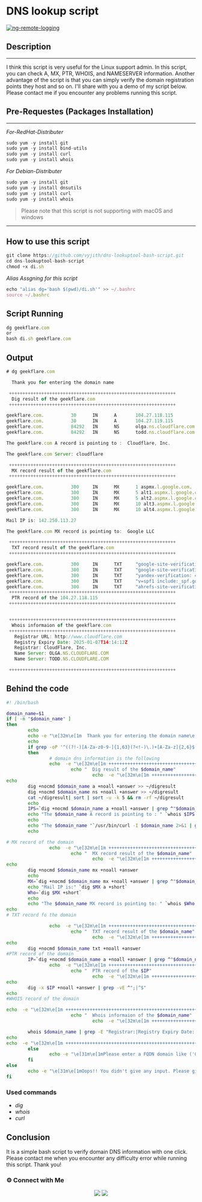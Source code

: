 # DNS lookup script
  
  [![ng-remote-logging](https://snyk.io/advisor/npm-package/ng-remote-logging/badge.svg)](https://snyk.io/advisor/npm-package/ng-remote-logging)
  
## **Description**
-------------------------------------------------- 

I think this script is very useful for the Linux support admin. In this script, you can check A, MX, PTR, WHOIS, and NAMESERVER information. Another advantage of the script is that you can simply verify the domain registration points they host and so on. I'll share with you a demo of my script below. Please contact me if you encounter any problems running this script.

## Pre-Requestes (Packages Installation)
-------------------------------------------------- 
_For-RedHat-Distributer_

``` javascript 
sudo yum -y install git 
sudo yum -y install bind-utils
sudo yum -y install curl
sudo yum -y install whois
```
 _For Debian-Distributer_
 
 ``` javascript 
sudo yum -y install git 
sudo yum -y install dnsutils
sudo yum -y install curl
sudo yum -y install whois
```

>Please note that this script is not supporting with macOS and windows

-------------------------------------------------- 


## How to use this script

``` javascript 
git clone https://github.com/vyjith/dns-lookuptool-bash-script.git
cd dns-lookuptool-bash-script
chmod +x di.sh
```
_Alias Assgning for this script_
``` javascript 
echo "alias dg='bash $(pwd)/di.sh'" >> ~/.bashrc
source ~/.bashrc
```

## Script Running
``` javascript 
dg geekflare.com
or 
bash di.sh geekflare.com
``` 

## Output

``` javascript 
# dg geekflare.com

  Thank you for entering the domain name

 ++++++++++++++++++++++++++++++++++++++++++++++++++++++++++++++
  Dig result of the geekflare.com
 ++++++++++++++++++++++++++++++++++++++++++++++++++++++++++++++

geekflare.com.          30      IN      A       104.27.118.115
geekflare.com.          30      IN      A       104.27.119.115
geekflare.com.          84292   IN      NS      olga.ns.cloudflare.com.
geekflare.com.          84292   IN      NS      todd.ns.cloudflare.com.

The geekflare.com A record is pointing to :  Cloudflare, Inc.

The geekflare.com Server: cloudflare

 ++++++++++++++++++++++++++++++++++++++++++++++++++++++++++++++
  MX record result of the geekflare.com
 ++++++++++++++++++++++++++++++++++++++++++++++++++++++++++++++

geekflare.com.          300     IN      MX      1 aspmx.l.google.com.
geekflare.com.          300     IN      MX      5 alt1.aspmx.l.google.com.
geekflare.com.          300     IN      MX      5 alt2.aspmx.l.google.com.
geekflare.com.          300     IN      MX      10 alt3.aspmx.l.google.com.
geekflare.com.          300     IN      MX      10 alt4.aspmx.l.google.com.

Mail IP is: 142.250.113.27

The geekflare.com MX record is pointing to:  Google LLC

 ++++++++++++++++++++++++++++++++++++++++++++++++++++++++++++++
  TXT record result of the geekflare.com
 ++++++++++++++++++++++++++++++++++++++++++++++++++++++++++++++

geekflare.com.          300     IN      TXT     "google-site-verification=MRSwa454qay1S6pwwixzoiZl08kfJfkhiQIslhok3-A"
geekflare.com.          300     IN      TXT     "google-site-verification=7QXbgb492Y5NVyWzSAgAScfUV3XIAGTKKZfdpCvcaGM"
geekflare.com.          300     IN      TXT     "yandex-verification: 42f25bad396e79f5"
geekflare.com.          300     IN      TXT     "v=spf1 include:_spf.google.com include:mailgun.org ~all"
geekflare.com.          300     IN      TXT     "ahrefs-site-verification_8eefbd2fe43a8728b6fd14a393e2aff77b671e41615d2c1c6fc365ec33a4d6d0"
 ++++++++++++++++++++++++++++++++++++++++++++++++++++++++++++++
  PTR record of the 104.27.118.115
 ++++++++++++++++++++++++++++++++++++++++++++++++++++++++++++++


 ++++++++++++++++++++++++++++++++++++++++++++++++++++++++++++++
  Whois informaion of the geekflare.com
 ++++++++++++++++++++++++++++++++++++++++++++++++++++++++++++++
   Registrar URL: http://www.cloudflare.com
   Registry Expiry Date: 2025-01-07T14:14:12Z
   Registrar: CloudFlare, Inc.
   Name Server: OLGA.NS.CLOUDFLARE.COM
   Name Server: TODD.NS.CLOUDFLARE.COM

 ++++++++++++++++++++++++++++++++++++++++++++++++++++++++++++++

```
## Behind the code
```sh
#! /bin/bash

domain_name=$1
if [ -n "$domain_name" ]
then
        echo
        echo -e "\e[32m\e[1m  Thank you for entering the domain name\e[0m"
        echo
        if grep -oP '^((?!-)[A-Za-z0-9-]{1,63}(?<!-)\.)+[A-Za-z]{2,6}$' <<< "$domain_name" >/dev/null 2>&1;
        then
                # domain dns information is the following
                echo  -e "\e[32m\e[1m ++++++++++++++++++++++++++++++++++++++++++++++++++++++++++++++\e[0m"
                        echo "  Dig result of the $domain_name"
                                echo  -e "\e[32m\e[1m ++++++++++++++++++++++++++++++++++++++++++++++++++++++++++++++\e[0m"
echo
        dig +nocmd $domain_name a +noall +answer >> ~/digresult
        dig +nocmd $domain_name ns +noall +answer >> ~/digresult
        cat ~/digresult| sort | sort -u -k 5 && rm -rf ~/digresult
        echo
        IPS=`dig +nocmd $domain_name a +noall +answer | grep ^"$domain_name" | grep A | awk {'print $5'} | head -n1`
        echo "The $domain_name A record is pointing to : " `whois $IPS 2>&1 | grep -i "OrgName" | cut -d ":" -f2`
        echo
        echo "The $domain_name "`/usr/bin/curl -I $domain_name 2>&1 | grep -E "Server:"`
        echo

# MX record of the domain
                echo  -e "\e[32m\e[1m ++++++++++++++++++++++++++++++++++++++++++++++++++++++++++++++\e[0m"
                        echo "  MX record result of the $domain_name"
                                echo  -e "\e[32m\e[1m ++++++++++++++++++++++++++++++++++++++++++++++++++++++++++++++\e[0m"
echo
        dig +nocmd $domain_name mx +noall +answer
        echo
        MX=`dig +nocmd $domain_name mx +noall +answer | grep ^"$domain_name" | grep MX | awk {'print $6'} | rev | cut -c2- | rev | head -n1`
        echo "Mail IP is:" `dig $MX a +short`
        Who=`dig $MX +short`
        echo
        echo "The $domain_name MX record is pointing to: " `whois $Who 2>&1 | grep -i "OrgName" | cut -d ":" -f2`
echo
# TXT record fo the domain

                echo  -e "\e[32m\e[1m ++++++++++++++++++++++++++++++++++++++++++++++++++++++++++++++\e[0m"
                        echo "  TXT record result of the $domain_name"
                                echo  -e "\e[32m\e[1m ++++++++++++++++++++++++++++++++++++++++++++++++++++++++++++++\e[0m"
echo
        dig +nocmd $domain_name txt +noall +answer
#PTR record of the domain
        IP=`dig +nocmd $domain_name a +noall +answer | grep ^"$domain_name" | grep A | awk {'print $5'} | head -n1`
                echo  -e "\e[32m\e[1m ++++++++++++++++++++++++++++++++++++++++++++++++++++++++++++++\e[0m"
                        echo "  PTR record of the $IP"
                                echo  -e "\e[32m\e[1m ++++++++++++++++++++++++++++++++++++++++++++++++++++++++++++++\e[0m"
echo
        dig -x $IP +noall +answer | grep -vE ^";|^$"
echo
#WHOIS record of the domain

echo  -e "\e[32m\e[1m ++++++++++++++++++++++++++++++++++++++++++++++++++++++++++++++\e[0m"
                        echo "  Whois informaion of the $domain_name"
                                echo  -e "\e[32m\e[1m ++++++++++++++++++++++++++++++++++++++++++++++++++++++++++++++\e[0m"

        whois $domain_name | grep -E "Registrar:|Registry Expiry Date:|Registrar URL:|Name Server:|Expiration Date:|URL:"
echo
echo  -e "\e[32m\e[1m ++++++++++++++++++++++++++++++++++++++++++++++++++++++++++++++\e[0m"
        else
                echo -e "\e[31m\e[1mPlease enter a FQDN domain like ('Google.com). Also, don't use protocol (http://,https://) and symbol's\e[0m"
        fi
else
        echo -e "\e[31m\e[1mOops!! You didn't give any input. Please give the domain name. \e[0m"
fi

```
### Used commands

- _dig_
- _whois_
- _curl_

## Conclusion

It is a simple bash script to verify domain DNS information with one click. Please contact me when you encounter any difficulty error while running this script. Thank you!

### ⚙️ Connect with Me
<p align="center">
<a href="https://www.instagram.com/iamvyjith/"><img src="https://img.shields.io/badge/Instagram-E4405F?style=for-the-badge&logo=instagram&logoColor=white"/></a>
<a href="https://www.linkedin.com/in/vyjith-ks-3bb8b7173/"><img src="https://img.shields.io/badge/LinkedIn-0077B5?style=for-the-badge&logo=linkedin&logoColor=white"/></a>


